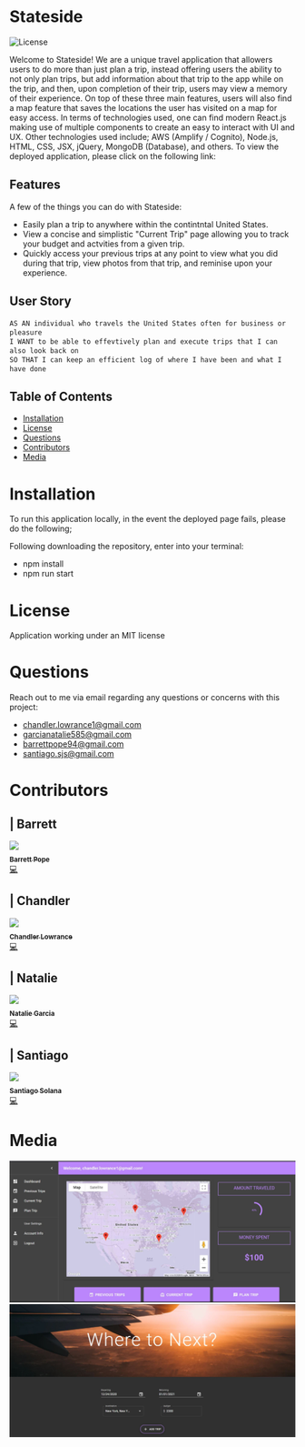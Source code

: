 # Stateside

![License](https://img.shields.io/badge/License-MIT-purple.svg)

Welcome to Stateside! We are a unique travel application that allowers users to do more than just plan a trip, instead offering users the ability to not only plan trips, but add information about that trip to the app while on the trip, and then, upon completion of their trip, users may view a memory of their experience. On top of these three main features, users will also find a map feature that saves the locations the user has visited on a map for easy access. In terms of technologies used, one can find modern React.js making use of multiple components to create an easy to interact with UI and UX. Other technologies used include; AWS (Amplify / Cognito), Node.js, HTML, CSS, JSX, jQuery, MongoDB (Database), and others. To view the deployed application, please click on the following link: 

## Features

A few of the things you can do with Stateside:

* Easily plan a trip to anywhere within the contintntal United States.
* View a concise and simplistic "Current Trip" page allowing you to track your budget and actvities from a given trip.
* Quickly access your previous trips at any point to view what you did during that trip, view photos from that trip, and reminise upon your experience.

## User Story

```
AS AN individual who travels the United States often for business or pleasure
I WANT to be able to effevtively plan and execute trips that I can also look back on
SO THAT I can keep an efficient log of where I have been and what I have done
```

## Table of Contents


* [Installation](#installation)
* [License](#license)
* [Questions](#questions)
* [Contributors](#contributors)
* [Media](#media)

# Installation

To run this application locally, in the event the deployed page fails, please do the following;

Following downloading the repository, enter into your terminal:
- npm install
- npm run start

# License

Application working under an MIT license

# Questions

Reach out to me via email regarding any questions or concerns with this project:
- chandler.lowrance1@gmail.com
- garcianatalie585@gmail.com
- barrettpope94@gmail.com
- santiago.sjs@gmail.com


# Contributors

| Barrett
------------ 

[<img src="https://avatars1.githubusercontent.com/u/65679541?s=400&u=d2208093e9b56347e9a0892f124a6250c2abb030&v=4" width="100px;"/><br /><sub><b>Barrett Pope</b></sub>](https://github.com/Barrettpope)<br />[💻](https://github.com/Barrettpope?tab=repositories "Repositories")

| Chandler
------------ 

[<img src="https://avatars0.githubusercontent.com/u/65209786?s=400&u=cb17a056cc6e4ab1216a4b19a6d190d5a6727651&v=4" width="100px;"/><br /><sub><b>Chandler Lowrance</b></sub>](https://github.com/Chandler8)<br />[💻](https://github.com/Chandler8?tab=repositories "Repositories")

| Natalie
------------ 

[<img src="https://avatars1.githubusercontent.com/u/66096456?s=400&u=8ef03e754c1c081fe9ed2c8173c60f19472aa441&v=4" width="100px;"/><br /><sub><b>Natalie Garcia</b></sub>](https://github.com/nataliegarcia-8)<br />[💻](https://github.com/nataliegarcia-8?tab=repositories "Repositories")

| Santiago
------------ 

[<img src="https://avatars3.githubusercontent.com/u/23424739?s=400&u=79507a3a1a2a3de915aa1997a4575b435a425fc4&v=4" width="100px;"/><br /><sub><b>Santiago Solana</b></sub>](https://github.com/santu14)<br />[💻](https://github.com/santu14?tab=repositories "Repositories")

# Media

![](client/public/stateside-capture1.JPG)
![](client/public/stateside-capture2.JPG)
